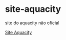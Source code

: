# site-aquacity
 site do aquacity não oficial


<a href="https://gabriel-meiki.github.io/site-aquacity/">Site Aquacity</a>
